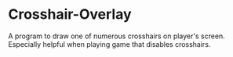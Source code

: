 # Crosshair-Overlay
A program to draw one of numerous crosshairs on player's screen. Especially helpful when playing game that disables crosshairs.
